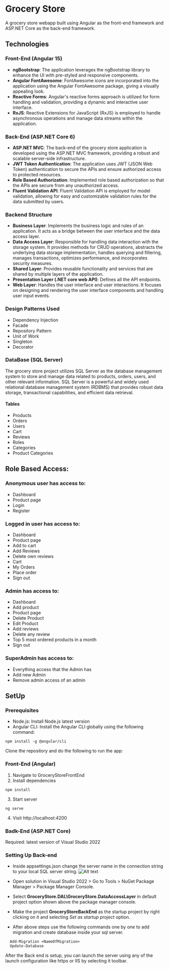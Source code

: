 # Grocery Store

A grocery store webapp built using Angular as the front-end framework and ASP.NET Core as the back-end framework.

## Technologies

### Front-End (Angular 15)

- **ngBootstrap**: The application leverages the ngBootstrap library to enhance the UI with pre-styled and responsive components.
- **Angular FontAwesome**: FontAwesome icons are incorporated into the application using the Angular FontAwesome package, giving a visually appealing look.
- **Reactive Forms**: Angular's reactive forms approach is utilized for form handling and validation, providing a dynamic and interactive user interface.
- **RxJS**: Reactive Extensions for JavaScript (RxJS) is employed to handle asynchronous operations and manage data streams within the application.

### Back-End (ASP.NET Core 6)

- **ASP.NET MVC**: The back-end of the grocery store application is developed using the ASP.NET MVC framework, providing a robust and scalable server-side infrastructure.
- **JWT Token Authentication**: The application uses JWT (JSON Web Token) authentication to secure the APIs and ensure authorized access to protected resources.
- **Role Based Authorization**: Implemented role based authorization so that the APIs are secure from any unauthorized access.
- **Fluent Validation API**: Fluent Validation API is employed for model validation, allowing for easy and customizable validation rules for the data submitted by users.

### Backend Structure

- **Business Layer**: Implements the business logic and rules of an application. It acts as a bridge between the user interface and the data access layer.
- **Data Access Layer**: Responsible for handling data interaction with the storage system. It provides methods for CRUD operations, abstracts the underlying data storage implementation, handles querying and filtering, manages transactions, optimizes performance, and incorporates security measures.
- **Shared Layer**: Provides reusable functionality and services that are shared by multiple layers of the application.
- **Presentation Layer (.NET core web API)**: Defines all the API endpoints.
- **Web Layer**: Handles the user interface and user interactions. It focuses on designing and rendering the user interface components and handling user input events.

### Design Patterns Used

- Dependency Injection
- Facade
- Repository Pattern
- Unit of Work
- Singleton
- Decorator

### DataBase (SQL Server)

The grocery store project utilizes SQL Server as the database management system to store and manage data related to products, orders, users, and other relevant information. SQL Server is a powerful and widely used relational database management system (RDBMS) that provides robust data storage, transactional capabilities, and efficient data retrieval.

#### Tables

- Products
- Orders
- Users
- Cart
- Reviews
- Roles
- Categories
- Product Categories

## Role Based Access:

### Anonymous user has access to:

- Dashboard
- Product page
- Login
- Register

### Logged in user has access to:

- Dashboard
- Product page
- Add to cart
- Add Reviews
- Delete own reviews
- Cart
- My Orders
- Place order
- Sign out

### Admin has access to:

- Dashboard
- Add product
- Product page
- Delete Product
- Edit Product
- Add reviews
- Delete any review
- Top 5 most ordered products in a month
- Sign out

### SuperAdmin has access to:

- Everything access that the Admin has
- Add new Admin
- Remove admin access of an admin

## SetUp

### Prerequisites

- Node.js: Install Node.js latest version
- Angular CLI: Install the Angular CLI globally using the following command:

```
npm install -g @angular/cli
```

Clone the repository and do the following to run the app:

### Front-End (Angular)

1. Navigate to GroceryStoreFrontEnd
2. Install dependencies

```
npm install
```

3. Start server

```
ng serve
```

4. Visit http://localhost:4200

### Badk-End (ASP.NET Core)

Required: latest version of Visual Studio 2022

### Setting Up Back-end

- Inside appsettings.json change the server name in the connection string to your local SQL server string.
  ![Alt text](image.png)

- Open solution in Visual Studio 2022 > Go to Tools > NuGet Package Manager > Package Manager Console.
- Select **GroceryStore.DAL\GroceryStore.DataAccessLayer** in default project option shown above the package manager console.
- Make the project **GroceryStoreBackEnd** as the startup project by right clicking on it and selecting _Set as startup project_ option.
- After above steps use the following commands one by one to add migration and create database inside your sql server.

```
  Add-Migration <NameOfMigration>
  Update-Database
```

After the Back end is setup, you can launch the server using any of the launch configuration like https or IIS by selecting it toolbar.
